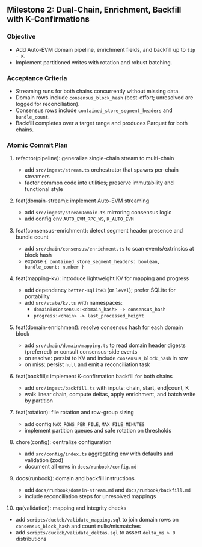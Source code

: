 ## Milestone 2: Dual-Chain, Enrichment, Backfill with K-Confirmations

### Objective

- Add Auto-EVM domain pipeline, enrichment fields, and backfill up to `tip - K`.
- Implement partitioned writes with rotation and robust batching.

### Acceptance Criteria

- Streaming runs for both chains concurrently without missing data.
- Domain rows include `consensus_block_hash` (best-effort; unresolved are logged for reconciliation).
- Consensus rows include `contained_store_segment_headers` and `bundle_count`.
- Backfill completes over a target range and produces Parquet for both chains.

### Atomic Commit Plan

1. refactor(pipeline): generalize single-chain stream to multi-chain
   - add `src/ingest/stream.ts` orchestrator that spawns per-chain streamers
   - factor common code into utilities; preserve immutability and functional style

2. feat(domain-stream): implement Auto-EVM streaming
   - add `src/ingest/streamDomain.ts` mirroring consensus logic
   - add config env `AUTO_EVM_RPC_WS`, `K_AUTO_EVM`

3. feat(consensus-enrichment): detect segment header presence and bundle count
   - add `src/chain/consensus/enrichment.ts` to scan events/extrinsics at block hash
   - expose `{ contained_store_segment_headers: boolean, bundle_count: number }`

4. feat(mapping-kv): introduce lightweight KV for mapping and progress
   - add dependency `better-sqlite3` (or `level`); prefer SQLite for portability
   - add `src/state/kv.ts` with namespaces:
     - `domainToConsensus:<domain_hash> -> consensus_hash`
     - `progress:<chain> -> last_processed_height`

5. feat(domain-enrichment): resolve consensus hash for each domain block
   - add `src/chain/domain/mapping.ts` to read domain header digests (preferred) or consult consensus-side events
   - on resolve: persist to KV and include `consensus_block_hash` in row
   - on miss: persist `null` and emit a reconciliation task

6. feat(backfill): implement K-confirmation backfill for both chains
   - add `src/ingest/backfill.ts` with inputs: chain, start, end|count, K
   - walk linear chain, compute deltas, apply enrichment, and batch write by partition

7. feat(rotation): file rotation and row-group sizing
   - add config `MAX_ROWS_PER_FILE`, `MAX_FILE_MINUTES`
   - implement partition queues and safe rotation on thresholds

8. chore(config): centralize configuration
   - add `src/config/index.ts` aggregating env with defaults and validation (zod)
   - document all envs in `docs/runbook/config.md`

9. docs(runbook): domain and backfill instructions
   - add `docs/runbook/domain-stream.md` and `docs/runbook/backfill.md`
   - include reconciliation steps for unresolved mappings

10. qa(validation): mapping and integrity checks

- add `scripts/duckdb/validate_mapping.sql` to join domain rows on `consensus_block_hash` and count nulls/mismatches
- add `scripts/duckdb/validate_deltas.sql` to assert `delta_ms > 0` distributions
